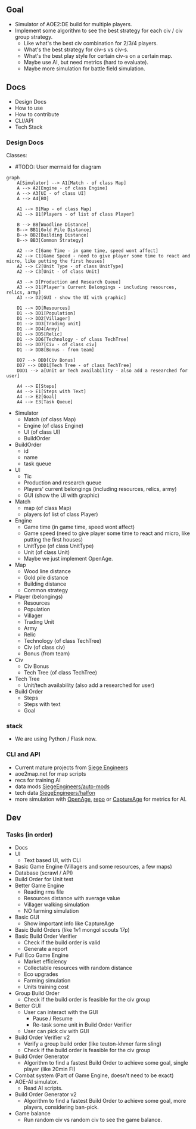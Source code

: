 ## Goal

- Simulator of AOE2:DE build for multiple players.
- Implement some algorithm to see the best strategy for each civ / civ group strategy.
  - Like what's the best civ combination for 2/3/4 players.
  - What's the best strategy for civ-s vs civ-s.
  - What's the best play style for certain civ-s on a certain map.
  - Maybe use AI, but need metrics (hard to evaluate).
  - Maybe more simulation for battle field simulation.

## Docs

- Design Docs
- How to use
- How to contribute
- CLI/API
- Tech Stack

### Design Docs

Classes:

- #TODO: User mermaid for diagram

```mermaid
graph
    A[Simulator] --> A1[Match - of class Map]
    A --> A2[Engine - of class Engine]
    A --> A3[UI - of class UI]
    A --> A4[BO]

    A1 --> B[Map - of class Map]
    A1 --> B1[Players - of list of class Player]

    B --> BB[Woodline Distance]
    B--> BB1[Gold Pile Distance]
    B--> BB2[Building Distance]
    B--> BB3[Common Strategy]

    A2 --> C[Game Time - in game time, speed wont affect]
    A2 --> C1[Game Speed - need to give player some time to react and micro, like putting the first houses]
    A2 --> C2[Unit Type - of class UnitType]
    A2 --> C3[Unit - of class Unit]

    A3 --> D[Production and Research Queue]
    A3 --> D1[Player's Current Belongings - including resources, relics, army]
    A3 --> D2[GUI - show the UI with graphic]

    D1 --> DD[Resources]
    D1 --> DD1[Population]
    D1 --> DD2[Villager]
    D1 --> DD3[Trading unit]
    D1 --> DD4[Army]
    D1 --> DD5[Relic]
    D1 --> DD6[Technology - of class TechTree]
    D1 --> DD7[Civ - of class civ]
    D1 --> DD8[Bonus - from team]

    DD7 --> DDD[Civ Bonus]
    DD7 --> DDD1[Tech Tree - of class TechTree]
    DDD1 --> a[Unit or Tech availability - also add a researched for user]

    A4 --> E[Steps]
    A4 --> E1[Steps with Text]
    A4 --> E2[Goal]
    A4 --> E3[Task Queue]

```

- Simulator
  - Match (of class Map)
  - Engine (of class Engine)
  - UI (of class UI)
  - BuildOrder
- BuildOrder
  - id
  - name
  - task queue
- UI
  - Tic
  - Production and research queue
  - Players' current belongings (including resources, relics, army)
  - GUI (show the UI with graphic)
- Match
  - map (of class Map)
  - players (of list of class Player)
- Engine
  - Game time (in game time, speed wont affect)
  - Game speed (need to give player some time to react and micro, like putting the first houses)
  - UnitType (of class UnitType)
  - Unit (of class Unit)
  - Maybe we just implement OpenAge.
- Map
  - Wood line distance
  - Gold pile distance
  - Building distance
  - Common strategy
- Player (belongings)
  - Resources
  - Population
  - Villager
  - Trading Unit
  - Army
  - Relic
  - Technology (of class TechTree)
  - Civ (of class civ)
  - Bonus (from team)
- Civ
  - Civ Bonus
  - Tech Tree (of class TechTree)
- Tech Tree
  - Unit/tech availability (also add a researched for user)
- Build Order
  - Steps
  - Steps with text
  - Goal

### stack

- We are using Python / Flask now.

### CLI and API

- Current mature projects from [Siege Engineers](https://siegeengineers.org/projects)
- aoe2map.net for map scripts
- recs for training AI
- data mods [SiegeEngineers/auto-mods](https://github.com/SiegeEngineers/auto-mods)
- tech data [SiegeEngineers/halfon](https://github.com/SiegeEngineers/halfon/)
- more simulation with [OpenAge](https://blog.openage.dev/), [repo](https://github.com/SFTtech/openage) or [CaptureAge](https://captureage.com/) for metrics for AI.

## Dev

### Tasks (in order)

- Docs
- UI
  - Text based UI, with CLI
- Basic Game Engine (Villagers and some resources, a few maps)
- Database (scrawl / API)
- Build Order for Unit test
- Better Game Engine
  - Reading rms file
  - Resources distance with average value
  - Villager walking simulation
  - NO farming simulation
- Basic GUI
  - Show important info like CaptureAge
- Basic Build Orders (like 1v1 mongol scouts 17p)
- Basic Build Order Verifier
  - Check if the build order is valid
  - Generate a report
- Full Eco Game Engine
  - Market efficiency
  - Collectable resources with random distance
  - Eco upgrades
  - Farming simulation
  - Units training cost
- Group Build Order
  - Check if the build order is feasible for the civ group
- Better GUI
  - User can interact with the GUI
    - Pause / Resume
    - Re-task some unit in Build Order Verifier
  - User can pick civ with GUI
- Build Order Verifier v2
  - Verify a group build order (like teuton-khmer farm sling)
  - Check if the build order is feasible for the civ group
- Build Order Generator
  - Algorithm to find a fastest Build Order to achieve some goal, single player (like 20min FI)
- Combat system (Part of Game Engine, doesn't need to be exact)
- AOE-AI simulator.
  - Read AI scripts.
- Build Order Generator v2
  - Algorithm to find a fastest Build Order to achieve some goal, more players, considering ban-pick.
- Game balance
  - Run random civ vs random civ to see the game balance.
